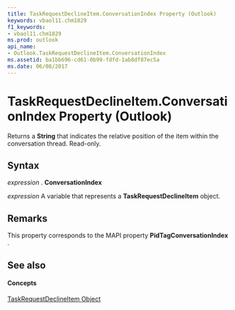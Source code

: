 ```yaml
---
title: TaskRequestDeclineItem.ConversationIndex Property (Outlook)
keywords: vbaol11.chm1829
f1_keywords:
- vbaol11.chm1829
ms.prod: outlook
api_name:
- Outlook.TaskRequestDeclineItem.ConversationIndex
ms.assetid: ba1bb696-cd61-0b99-fdfd-1ab8df87ec5a
ms.date: 06/08/2017
---
```



# TaskRequestDeclineItem.ConversationIndex Property (Outlook)

Returns a  **String** that indicates the relative position of the item within the conversation thread. Read-only.


## Syntax

 _expression_ . **ConversationIndex**

 _expression_ A variable that represents a **TaskRequestDeclineItem** object.


## Remarks

This property corresponds to the MAPI property  **PidTagConversationIndex** .


## See also


#### Concepts


[TaskRequestDeclineItem Object](taskrequestdeclineitem-object-outlook.md)

